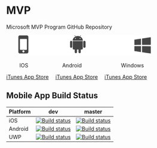 # MVP
Microsoft MVP Program GitHub Repository

<p >
  &ensp;&ensp;&ensp;&ensp; <img alt="VS Code in action" src="images/test.png">
</p>

&ensp;&ensp;&ensp;&ensp;&ensp;IOS&ensp;&ensp;&ensp;&ensp;&ensp;&ensp;&ensp;&ensp;&ensp;&ensp;&ensp;&ensp;&ensp;Android&ensp;&ensp;&ensp;&ensp;&ensp;&ensp;&ensp;&ensp;&ensp;&ensp;&ensp;&ensp;&ensp;&ensp;&ensp;Windows

<a target="_blank" class="get-app" href="https://itunes.apple.com/us/app/groupme-for-iphone/id392796698?mt=8">iTunes App Store</a>&ensp;&ensp;
<a target="_blank" class="get-app" href="https://itunes.apple.com/us/app/groupme-for-iphone/id392796698?mt=8">iTunes App Store</a>&ensp;&ensp;
<a target="_blank" class="get-app" href="https://itunes.apple.com/us/app/groupme-for-iphone/id392796698?mt=8">iTunes App Store</a>

## Mobile App Build Status

|Platform|dev|master|
| ------------------- | :------------------: | :-----------: |
|iOS|[![Build status](https://build.mobile.azure.com/v0.1/apps/da77d741-da7b-4224-b946-0b905e8253af/branches/dev/badge)](https://mobile.azure.com)|[![Build status](https://build.mobile.azure.com/v0.1/apps/da77d741-da7b-4224-b946-0b905e8253af/branches/master/badge)](https://mobile.azure.com)|
|Android|[![Build status](https://build.mobile.azure.com/v0.1/apps/6963121b-b27c-47ce-affc-09742839a448/branches/dev/badge)](https://mobile.azure.com)|[![Build status](https://build.mobile.azure.com/v0.1/apps/6963121b-b27c-47ce-affc-09742839a448/branches/master/badge)](https://mobile.azure.com)|
|UWP|[![Build status](https://build.mobile.azure.com/v0.1/apps/ee6e488a-ce2d-4134-9b45-f39062fd4de0/branches/dev/badge)](https://mobile.azure.com)|[![Build status](https://build.mobile.azure.com/v0.1/apps/ee6e488a-ce2d-4134-9b45-f39062fd4de0/branches/master/badge)](https://mobile.azure.com)|
